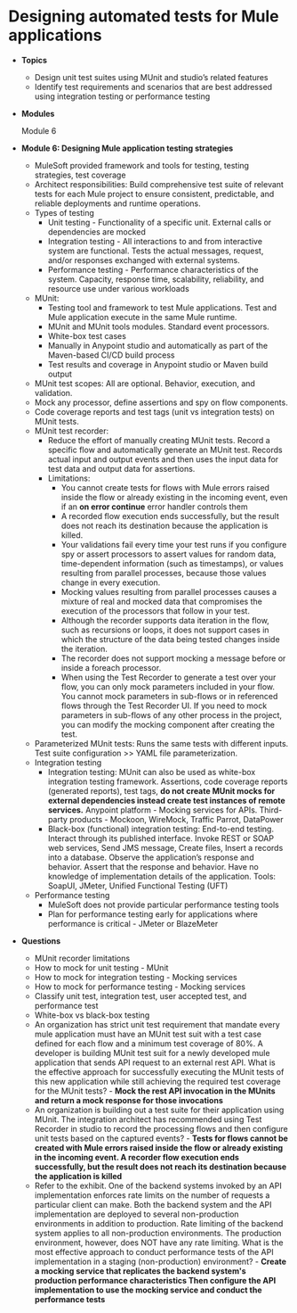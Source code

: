 # Designing automated tests for Mule applications

- **Topics**
    - Design unit test suites using MUnit and studio’s related features
    - Identify test requirements and scenarios that are best addressed using integration testing or performance testing
- **Modules**
    
    Module 6
    
- **Module 6: Designing Mule application testing strategies**
    - MuleSoft provided framework and tools for testing, testing strategies, test coverage
    - Architect responsibilities: Build comprehensive test suite of relevant tests for each Mule project to ensure consistent, predictable, and reliable deployments and runtime operations.
    - Types of testing
        - Unit testing - Functionality of a specific unit. External calls or dependencies are mocked
        - Integration testing - All interactions to and from interactive system are functional. Tests the actual messages, request, and/or responses exchanged with external systems.
        - Performance testing - Performance characteristics of the system. Capacity, response time, scalability, reliability, and resource use under various workloads
    - MUnit:
        - Testing tool and framework to test Mule applications. Test and Mule application execute in the same Mule runtime.
        - MUnit and MUnit tools modules. Standard event processors.
        - White-box test cases
        - Manually in Anypoint studio and automatically as part of the Maven-based CI/CD build process
        - Test results and coverage in Anypoint studio or Maven build output
    - MUnit test scopes: All are optional. Behavior, execution, and validation.
    - Mock any processor, define assertions and spy on flow components.
    - Code coverage reports and test tags (unit vs integration tests) on MUnit tests.
    - MUnit test recorder:
        - Reduce the effort of manually creating MUnit tests. Record a specific flow and automatically generate an MUnit test. Records actual input and output events and then uses the input data for test data and output data for assertions.
        - Limitations:
            - You cannot create tests for flows with Mule errors raised inside the flow or already existing in the incoming event, even if an **on error continue** error handler controls them
            - A recorded flow execution ends successfully, but the result does not reach its destination because the application is killed.
            - Your validations fail every time your test runs if you configure spy or assert processors to assert values for random data, time-dependent information (such as timestamps), or values resulting from parallel processes, because those values change in every execution.
            - Mocking values resulting from parallel processes causes a mixture of real and mocked data that compromises the execution of the processors that follow in your test.
            - Although the recorder supports data iteration in the flow, such as recursions or loops, it does not support cases in which the structure of the data being tested changes inside the iteration.
            - The recorder does not support mocking a message before or inside a foreach processor.
            - When using the Test Recorder to generate a test over your flow, you can only mock parameters included in your flow. You cannot mock parameters in sub-flows or in referenced flows through the Test Recorder UI. If you need to mock parameters in sub-flows of any other process in the project, you can modify the mocking component after creating the test.
    - Parameterized MUnit tests: Runs the same tests with different inputs. Test suite configuration >> YAML file parameterization.
    - Integration testing
        - Integration testing: MUnit can also be used as white-box integration testing framework. Assertions, code coverage reports (generated reports), test tags, **do not create MUnit mocks for external dependencies instead create test instances of remote services.** Anypoint platform - Mocking services for APIs. Third-party products - Mockoon, WireMock, Traffic Parrot, DataPower
        - Black-box (functional) integration testing: End-to-end testing. Interact through its published interface. Invoke REST or SOAP web services, Send JMS message, Create files, Insert a records into a database. Observe the application’s response and behavior. Assert that the response and behavior. Have no knowledge of implementation details of the application.  Tools: SoapUI, JMeter, Unified Functional Testing (UFT)
    - Performance testing
        - MuleSoft does not provide particular performance testing tools
        - Plan for performance testing early for applications where performance is critical - JMeter or BlazeMeter
- **Questions**
    - MUnit recorder limitations
    - How to mock for unit testing - MUnit
    - How to mock for integration testing - Mocking services
    - How to mock for performance testing - Mocking services
    - Classify unit test, integration test, user accepted test, and performance test
    - White-box vs black-box testing
    - An organization has strict unit test requirement that mandate every mule application must have an MUnit test suit with a test case defined for each flow and a minimum test coverage of 80%. A developer is building MUnit test suit for a newly developed mule application that sends API request to an external rest API. What is the effective approach for successfully executing the MUnit tests of this new application while still achieving the required test coverage for the MUnit tests? - **Mock the rest API invocation in the MUnits and return a mock response for those invocations**
    - An organization is building out a test suite for their application using MUnit. The integration architect has recommended using Test Recorder in studio to record the processing flows and then configure unit tests based on the captured events? - **Tests for flows cannot be created with Mule errors raised inside the flow or already existing in the incoming event. A recorder flow execution ends successfully, but the result does not reach its destination because the application is killed**
    - Refer to the exhibit. One of the backend systems invoked by an API implementation enforces rate limits on the number of requests a particular client can make. Both the backend system and the API implementation are deployed to several non-production environments in addition to production. Rate limiting of the backend system applies to all non-production environments. The production environment, however, does NOT have any rate limiting. What is the most effective approach to conduct performance tests of the API implementation in a staging (non-production) environment? - **Create a mocking service that replicates the backend system's production performance characteristics Then configure the API implementation to use the mocking service and conduct the performance tests**